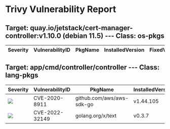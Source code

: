 # Trivy Vulnerability Report




## Target: quay.io/jetstack/cert-manager-controller:v1.10.0 (debian 11.5) --- Class: os-pkgs
|Severity|VulnerabilityID|PkgName|InstalledVersion|FixedVersion|
|--------|---------------|-------|----------------|------------|

## Target: app/cmd/controller/controller --- Class: lang-pkgs
|Severity|VulnerabilityID|PkgName|InstalledVersion|FixedVersion|
|--------|---------------|-------|----------------|------------|
|![](https://img.shields.io/badge/-MEDIUM-yellow)|CVE-2020-8911|github.com/aws/aws-sdk-go|v1.44.105||
|![](https://img.shields.io/badge/-MEDIUM-yellow)|CVE-2022-32149|golang.org/x/text|v0.3.7|0.3.8|

